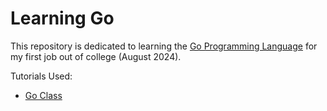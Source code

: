 # Learning Go

This repository is dedicated to learning the [Go Programming Language](https://go.dev/) for my first job out of college (August 2024).

Tutorials Used:
 * [Go Class](https://www.youtube.com/playlist?list=PLoILbKo9rG3skRCj37Kn5Zj803hhiuRK6)


